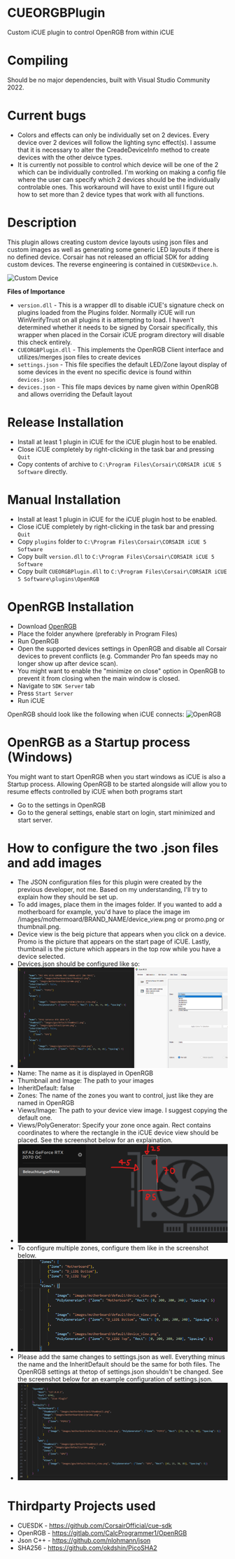 # CUEORGBPlugin
 Custom iCUE plugin to control OpenRGB from within iCUE
 
# Compiling
Should be no major dependencies, built with Visual Studio Community 2022. 

# Current bugs
* Colors and effects can only be individually set on 2 devices. Every device over 2 devices will follow the lighting sync effect(s). I assume that it is necessary to alter the CreadeDeviceInfo method to create devices with the other deivce types.
* It is currently not possible to control which device will be one of the 2 which can be individually controlled. I'm working on making a config file where the user can specify which 2 devices should be the individually controlable ones. This workaround will have to exist until I figure out how to set more than 2 device types that work with all functions.
 
# Description
This plugin allows creating custom device layouts using json files and custom images as well as generating some generic LED layouts if there is no defined device. Corsair has not released an official SDK for adding custom devices. The reverse engineering is contained in `CUESDKDevice.h`. 

![Custom Device](/screenshots/custom_device_v4.PNG)

**Files of Importance**
* `version.dll` - This is a wrapper dll to disable iCUE's signature check on plugins loaded from the Plugins folder. Normally iCUE will run WinVerifyTrust on all plugins it is attempting to load. I haven't determined whether it needs to be signed by Corsair specifically, this wrapper when placed in the Corsair iCUE program directory will disable this check entirely.
* `CUEORGBPlugin.dll` - This implements the OpenRGB Client interface and utilizes/merges json files to create devices
* `settings.json` - This file specifies the default LED/Zone layout display of some devices in the event no specific device is found within `devices.json`
* `devices.json` - This file maps devices by name given within OpenRGB and allows overriding the Default layout
 
# Release Installation
* Install at least 1 plugin in iCUE for the iCUE plugin host to be enabled.
* Close iCUE completely by right-clicking in the task bar and pressing `Quit`
* Copy contents of archive to `C:\Program Files\Corsair\CORSAIR iCUE 5 Software` directly.

# Manual Installation
* Install at least 1 plugin in iCUE for the iCUE plugin host to be enabled.
* Close iCUE completely by right-clicking in the task bar and pressing `Quit`
* Copy `plugins` folder to `C:\Program Files\Corsair\CORSAIR iCUE 5 Software`
* Copy built `version.dll` to `C:\Program Files\Corsair\CORSAIR iCUE 5 Software`
* Copy built `CUEORGBPlugin.dll` to `C:\Program Files\Corsair\CORSAIR iCUE 5 Software\plugins\OpenRGB`

# OpenRGB Installation
* Download [OpenRGB]((https://openrgb.org/releases.html))
* Place the folder anywhere (preferably in Program Files)
* Run OpenRGB
* Open the supported devices settings in OpenRGB and disable all Corsair devices to prevent conflicts (e.g. Commander Pro fan speeds may no longer show up after device scan).
* You might want to enable the "minimize on close" option in OpenRGB to prevent it from closing when the main window is closed.
* Navigate to `SDK Server` tab
* Press `Start Server`
* Run iCUE

OpenRGB should look like the following when iCUE connects:
![OpenRGB](/screenshots/open_rgb_server.PNG)

# OpenRGB as a Startup process (Windows)
You might want to start OpenRGB when you start windows as iCUE is also a Startup process. Allowing OpenRGB to be started alongside will allow you to resume effects controlled by iCUE when both programs start
* Go to the settings in OpenRGB
* Go to the general settings, enable start on login, start minimized and start server.

# How to configure the two .json files and add images
* The JSON configuration files for this plugin were created by the previous developer, not me. Based on my understanding, I'll try to explain how they should be set up.
* To add images, place them in the images folder. If you wanted to add a motherboard for example, you'd have to place the image im /images/mothermoard/BRAND_NAME/device_view.png or promo.png or thumbnail.png.
* Device view is the beig picture that appears when you click on a device. Promo is the picture that appears on the start page of iCUE. Lastly, thumbnail is the picture which appears in the top row while you have a device selected.
* Devices.json should be configured like so:
* ![JSON](/screenshots/devices_json.png)
* Name: The name as it is displayed in OpenRGB
* Thumbnail and Image: The path to your images
* InheritDefault: false
* Zones: The name of the zones you want to control, just like they are named in OpenRGB
* Views/Image: The path to your device view image. I suggest copying the default one.
* Views/PolyGenerator: Specify your zone once again. Rect contains coordinates to where the rectangle in the iCUE device view should be placed. See the screenshot below for an explaination.
* ![Rect](/screenshots/rectangle.png)
* To configure multiple zones, configure them like in the screenshot below.
* ![Multiple Zones](/screenshots/multiple_zones.png)
* Please add the same changes to settings.json as well. Everything minus the name and the InheritDefault should be the same for both files. The OpenRGB settings at thetop of settings.json shouldn't be changed. See the screenshot below for an example configuration of settings.json.
* ![JSON](/screenshots/settings_json.png)

# Thirdparty Projects used

* CUESDK - https://github.com/CorsairOfficial/cue-sdk
* OpenRGB - https://gitlab.com/CalcProgrammer1/OpenRGB
* Json C++ - https://github.com/nlohmann/json
* SHA256 - https://github.com/okdshin/PicoSHA2
